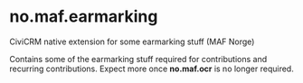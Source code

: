 # no.maf.earmarking
CiviCRM native extension for some earmarking stuff (MAF Norge)

Contains some of the earmarking stuff required for contributions and recurring contributions. Expect more once **no.maf.ocr** is no longer required.

